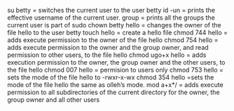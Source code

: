su betty = switches the current user to the user betty
id -un =  prints the effective username of the current user.
group =  prints all the groups the current user is part of
sudo chown betty hello = changes the owner of the file hello to the user betty
touch hello = create a hello file
chmod 744 hello = adds execute permission to the owner of the file hello
chmod 754 hello = adds execute permission to the owner and the group owner, and read permission to other users, to the file hello
chmod ugo+x hello = adds execution permission to the owner, the group owner and the other users, to the file hello
chmod 007 hello = permision to users only
chmod 753 hello = sets the mode of the file hello to -rwxr-x-wx
chmod 354 hello =sets the mode of the file hello the same as olleh’s mode.
mod a+x*/ =  adds execute permission to all subdirectories of the current directory for the owner, the group owner and all other users

